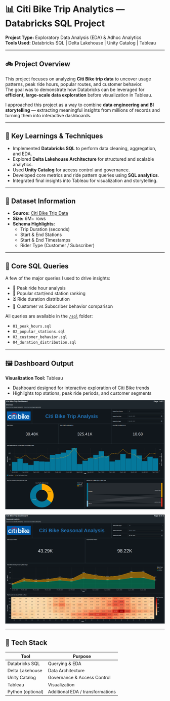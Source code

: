 # 📊 Citi Bike Trip Analytics — Databricks SQL Project  

**Project Type:** Exploratory Data Analysis (EDA) & Adhoc Analytics  
**Tools Used:** Databricks SQL | Delta Lakehouse | Unity Catalog | Tableau  

---

## 🚲 Project Overview
This project focuses on analyzing **Citi Bike trip data** to uncover usage patterns, peak ride hours, popular routes, and customer behavior.  
The goal was to demonstrate how Databricks can be leveraged for **efficient, large-scale data exploration** before visualization in Tableau.

I approached this project as a way to combine **data engineering and BI storytelling** — extracting meaningful insights from millions of records and turning them into interactive dashboards.

---

## 🧠 Key Learnings & Techniques
- Implemented **Databricks SQL** to perform data cleaning, aggregation, and EDA.  
- Explored **Delta Lakehouse Architecture** for structured and scalable analytics.  
- Used **Unity Catalog** for access control and governance.  
- Developed core metrics and ride pattern queries using **SQL analytics**.  
- Integrated final insights into Tableau for visualization and storytelling.

---

## 🧾 Dataset Information
- **Source:** [Citi Bike Trip Data](https://citibikenyc.com/system-data)  
- **Size:** 6M+ rows  
- **Schema Highlights:**  
  - Trip Duration (seconds)  
  - Start & End Stations  
  - Start & End Timestamps  
  - Rider Type (Customer / Subscriber)  

---

## 🧮 Core SQL Queries
A few of the major queries I used to drive insights:

- 🚴 Peak ride hour analysis  
- 📍 Popular start/end station ranking  
- ⏳ Ride duration distribution  
- 👤 Customer vs Subscriber behavior comparison  

All queries are available in the [`/sql`](./sql) folder:
- `01_peak_hours.sql`  
- `02_popular_stations.sql`  
- `03_customer_behavior.sql`  
- `04_duration_distribution.sql`  

---

## 🖼️ Dashboard Output
**Visualization Tool:** Tableau  
- Dashboard designed for interactive exploration of Citi Bike trends  
- Highlights top stations, peak ride periods, and customer segments  

![Dashboard Preview](./assets/Screenshot%202025-10-21%20132530.png)

![Dashboard Preview](./assets/Screenshot%202025-10-21%20132555.png)

---

## 🧰 Tech Stack
| Tool              | Purpose                                   |
|--------------------|--------------------------------------------|
| Databricks SQL     | Querying & EDA                            |
| Delta Lakehouse    | Data Architecture                          |
| Unity Catalog      | Governance & Access Control               |
| Tableau            | Visualization                              |
| Python (optional)  | Additional EDA / transformations           |

